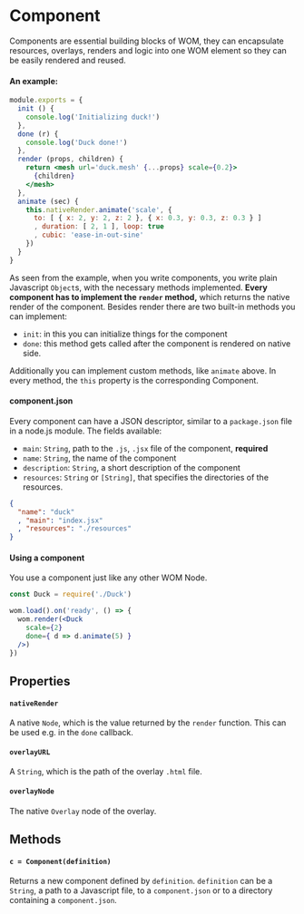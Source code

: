 # Component

Components are essential building blocks of WOM, they can encapsulate resources, overlays, renders and logic into one WOM element so they can be easily rendered and reused.

#### An example:
``` jsx
module.exports = {
  init () {
    console.log('Initializing duck!')
  },
  done (r) {
    console.log('Duck done!')
  },
  render (props, children) {
    return <mesh url='duck.mesh' {...props} scale={0.2}>
      {children}
    </mesh>
  },
  animate (sec) {
    this.nativeRender.animate('scale', {
      to: [ { x: 2, y: 2, z: 2 }, { x: 0.3, y: 0.3, z: 0.3 } ]
      , duration: [ 2, 1 ], loop: true
      , cubic: 'ease-in-out-sine'
    })
  }
}
```

As seen from the example, when you write components, you write plain Javascript `Object`s, with the necessary methods implemented. **Every component has to implement the `render` method,** which returns the native render of the component. Besides render there are two built-in methods you can implement:
- `init`: in this you can initialize things for the component
- `done`: this method gets called after the component is rendered on native side.

Additionally you can implement custom methods, like `animate` above. In every method, the `this` property is the corresponding Component.

#### component.json
Every component can have a JSON descriptor, similar to a `package.json` file in a node.js module. The fields available:
- `main`: `String`, path to the `.js`, `.jsx` file of the component, **required**
- `name`: `String`, the name of the component
- `description`: `String`, a short description of the component
- `resources`: `String` or `[String]`, that specifies the directories of the resources.

``` json
{
  "name": "duck"
  , "main": "index.jsx"
  , "resources": "./resources"
}
```

#### Using a component
You use a component just like any other WOM Node.

``` jsx
const Duck = require('./Duck')

wom.load().on('ready', () => {
  wom.render(<Duck
    scale={2}
    done={ d => d.animate(5) }
  />)
})
```

## Properties
#### `nativeRender`
A native `Node`, which is the value returned by the `render` function. This can be used e.g. in the `done` callback.

#### `overlayURL`
A `String`, which is the path of the overlay `.html` file.

#### `overlayNode`
The native `Overlay` node of the overlay.

## Methods
#### `c = Component(definition)`
Returns a new component defined by `definition`. `definition` can be a `String`, a path to a Javascript file, to a `component.json` or to a directory containing a `component.json`.
